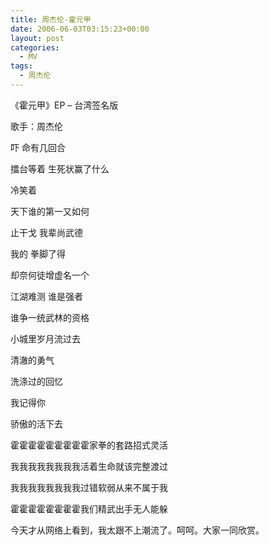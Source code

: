 ```yaml
---
title: 周杰伦-霍元甲
date: 2006-06-03T03:15:23+00:00
layout: post
categories:
  - MV
tags:
  - 周杰伦
---
```


《霍元甲》EP – 台湾签名版

歌手：周杰伦

吓 命有几回合

擂台等着 生死状赢了什么

冷笑着

天下谁的第一又如何

止干戈 我辈尚武德

我的 拳脚了得

却奈何徒增虚名一个

江湖难测 谁是强者

谁争一统武林的资格

小城里岁月流过去

清澈的勇气

洗涤过的回忆

我记得你

骄傲的活下去

霍霍霍霍霍霍霍霍霍家拳的套路招式灵活

我我我我我我我我活着生命就该完整渡过

我我我我我我我我过错软弱从来不属于我

霍霍霍霍霍霍霍霍我们精武出手无人能躲

今天才从网络上看到，我太跟不上潮流了。呵呵。大家一同欣赏。